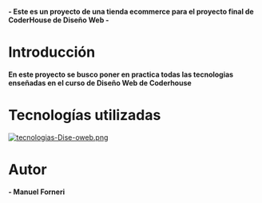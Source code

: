 **- Este es un proyecto de una tienda ecommerce para el proyecto final de CoderHouse de Diseño Web -**

# Introducción

**En este proyecto se busco poner en practica todas las tecnologias enseñadas en el curso de Diseño Web de Coderhouse**

# Tecnologías utilizadas

[![tecnologias-Dise-oweb.png](https://i.postimg.cc/GtSLc3XV/tecnologias-Dise-oweb.png)](https://postimg.cc/jnP0cT04)

# Autor

**- Manuel Forneri**
